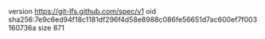 version https://git-lfs.github.com/spec/v1
oid sha256:7e9c6ed94f18c1181df296f4d58e8988c086fe56651d7ac600ef7f003160736a
size 871
